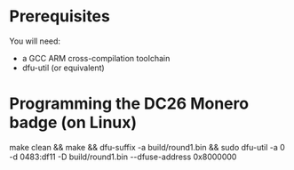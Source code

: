 # Prerequisites
You will need:
* a GCC ARM cross-compilation toolchain
* dfu-util (or equivalent)

# Programming the DC26 Monero badge (on Linux)
make clean && make && dfu-suffix -a build/round1.bin && sudo dfu-util -a 0 -d 0483:df11 -D build/round1.bin  --dfuse-address 0x8000000
